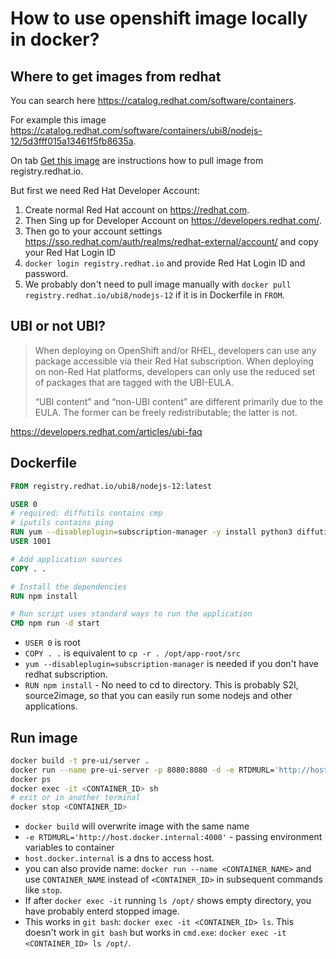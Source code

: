 # How to use openshift image locally in docker?

## Where to get images from redhat

You can search here https://catalog.redhat.com/software/containers.

For example this image https://catalog.redhat.com/software/containers/ubi8/nodejs-12/5d3fff015a13461f5fb8635a.

On tab [Get this image](https://catalog.redhat.com/software/containers/ubi8/nodejs-12/5d3fff015a13461f5fb8635a?container-tabs=gti) are instructions how to pull image from registry.redhat.io.

But first we need Red Hat Developer Account:
1. Create normal Red Hat account on https://redhat.com.
2. Then Sing up for Developer Account on https://developers.redhat.com/.
3. Then go to your account settings https://sso.redhat.com/auth/realms/redhat-external/account/ and copy your Red Hat Login ID
4. `docker login registry.redhat.io` and provide Red Hat Login ID and password.
5. We probably don't need to pull image manually with `docker pull registry.redhat.io/ubi8/nodejs-12` if it is in Dockerfile in `FROM`.

## UBI or not UBI?

>When deploying on OpenShift and/or RHEL, developers can use any package accessible via their Red Hat subscription. When deploying on non-Red Hat platforms, developers can only use the reduced set of packages that are tagged with the UBI-EULA. 
>
>“UBI content” and “non-UBI content” are different primarily due to the EULA. The former can be freely redistributable; the latter is not.

https://developers.redhat.com/articles/ubi-faq

## Dockerfile

```Dockerfile
FROM registry.redhat.io/ubi8/nodejs-12:latest

USER 0
# required: diffutils contains cmp
# iputils contains ping
RUN yum --disableplugin=subscription-manager -y install python3 diffutils
USER 1001

# Add application sources
COPY . .

# Install the dependencies
RUN npm install

# Run script uses standard ways to run the application
CMD npm run -d start
```

- `USER 0` is root
- `COPY . .` is equivalent to `cp -r . /opt/app-root/src`
- `yum --disableplugin=subscription-manager` is needed if you don't have redhat subscription.
- `RUN npm install` - No need to cd to directory. This is probably S2I, source2image, so that you can easily run some nodejs and other applications.

## Run image

```bash
docker build -t pre-ui/server .
docker run --name pre-ui-server -p 8080:8080 -d -e RTDMURL='http://host.docker.internal:4000' -e DISABLE_KAFKA=false pre-ui/server
docker ps
docker exec -it <CONTAINER_ID> sh
# exit or in another terminal
docker stop <CONTAINER_ID>
```

- `docker build` will overwrite image with the same name
- `-e RTDMURL='http://host.docker.internal:4000'` - passing environment variables to container
- `host.docker.internal` is a dns to access host.
- you can also provide name: `docker run --name <CONTAINER_NAME>` and use `CONTAINER_NAME` instead of `<CONTAINER_ID>` in subsequent commands like `stop`.
- If after `docker exec -it` running `ls /opt/` shows empty directory, you have probably enterd stopped image.
- This works in `git bash`: `docker exec -it <CONTAINER_ID> ls`. This doesn't work in `git bash` but works in `cmd.exe`: `docker exec -it <CONTAINER_ID> ls /opt/`.
